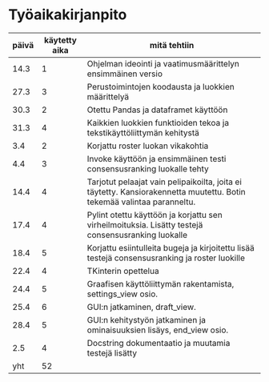 # Työaikakirjanpito

|päivä|käytetty aika|mitä tehtiin|
|---|---|---|
|14.3|1|Ohjelman ideointi ja vaatimusmäärittelyn ensimmäinen versio|
|27.3|3|Perustoimintojen koodausta ja luokkien määrittelyä|
|30.3|2|Otettu Pandas ja dataframet käyttöön|
|31.3|4|Kaikkien luokkien funktioiden tekoa ja tekstikäyttöliittymän kehitystä|
|3.4|2|Korjattu roster luokan vikakohtia|
|4.4|3|Invoke käyttöön ja ensimmäinen testi consensusranking luokalle tehty|
|14.4|4|Tarjotut pelaajat vain pelipaikoilta, joita ei täytetty. Kansiorakennetta muutettu. Botin tekemää valintaa paranneltu.|
|17.4|4|Pylint otettu käyttöön ja korjattu sen virheilmoituksia. Lisätty testejä consensusranking luokalle|
|18.4|5|Korjattu esiintulleita bugeja ja kirjoitettu lisää testejä consensusranking ja roster luokille|
|22.4|4|TKinterin opettelua
|24.4|5|Graafisen käyttöliittymän rakentamista, settings_view osio.
|25.4|6|GUI:n jatkaminen, draft_view.
|28.4|5|GUI:n kehitystyön jatkaminen ja ominaisuuksien lisäys, end_view osio.
|2.5|4|Docstring dokumentaatio ja muutamia testejä lisätty
|yht|52|
